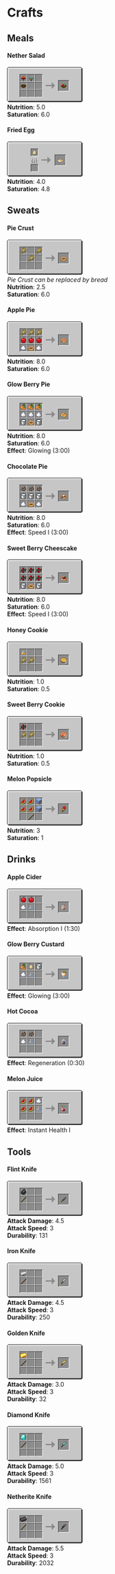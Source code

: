 # Crafts

## Meals

#### Nether Salad
![Nether Salad](_media/recipes/nether_salad.png) <br>
**Nutrition**: 5.0 <br>
**Saturation**: 6.0 <br>

#### Fried Egg
![Nether Salad](_media/recipes/fried_egg.png) <br>
**Nutrition**: 4.0 <br>
**Saturation**: 4.8 <br>


## Sweats

#### Pie Crust
![Pie Crust](_media/recipes/pie_crust.png) <br>
*Pie Crust can be replaced by bread* <br>
**Nutrition**: 2.5 <br>
**Saturation**: 6.0 <br>

#### Apple Pie
![Apple Pie](_media/recipes/apple_pie.png) <br>
**Nutrition**: 8.0 <br>
**Saturation**: 6.0 <br>

#### Glow Berry Pie
![Glow Berry Pie](_media/recipes/glow_berry_pie.png) <br>
**Nutrition**: 8.0 <br>
**Saturation**: 6.0 <br>
**Effect**: Glowing (3:00) <br>

#### Chocolate Pie
![Chocolate Pie](_media/recipes/chocolate_pie.png) <br>
**Nutrition**: 8.0 <br>
**Saturation**: 6.0 <br>
**Effect**: Speed I (3:00) <br>

#### Sweet Berry Cheescake
![Sweet Berry Cheescake](_media/recipes/sweet_berry_cheesecake.png) <br>
**Nutrition**: 8.0 <br>
**Saturation**: 6.0 <br>
**Effect**: Speed I (3:00) <br>

#### Honey Cookie
![Honey Cookie](_media/recipes/honey_cookie.png) <br>
**Nutrition**: 1.0 <br>
**Saturation**: 0.5 <br>

#### Sweet Berry Cookie
![Sweet Berry Cookie](_media/recipes/sweet_berry_cookie.png) <br>
**Nutrition**: 1.0 <br>
**Saturation**: 0.5 <br>

#### Melon Popsicle
![Sweet Berry Cookie](_media/recipes/melon_popsicle.png) <br>
**Nutrition**: 3 <br>
**Saturation**: 1 <br>


## Drinks

#### Apple Cider
![Apple Cider](_media/recipes/apple_cider.png) <br>
**Effect**: Absorption I (1:30) <br>

#### Glow Berry Custard
![Glow Berry Custard](_media/recipes/glow_berry_custard.png) <br>
**Effect**: Glowing (3:00) <br>

#### Hot Cocoa
![Hot Cocoa](_media/recipes/hot_cocoa.png) <br>
**Effect**: Regeneration (0:30) <br>

#### Melon Juice
![Melon Juice](_media/recipes/melon_juice.png) <br>
**Effect**: Instant Health I <br>


## Tools

#### Flint Knife
![Flint Knife](_media/recipes/flint_knife.png) <br>
**Attack Damage**: 4.5 <br>
**Attack Speed**: 3 <br>
**Durability**: 131 <br>

#### Iron Knife
![Iron Knife](_media/recipes/iron_knife.png) <br>
**Attack Damage**: 4.5 <br>
**Attack Speed**: 3 <br>
**Durability**: 250 <br>

#### Golden Knife
![Golden Knife](_media/recipes/golden_knife.png) <br>
**Attack Damage**: 3.0 <br>
**Attack Speed**: 3 <br>
**Durability**: 32 <br>

#### Diamond Knife
![Diamond Knife](_media/recipes/diamond_knife.png) <br>
**Attack Damage**: 5.0 <br>
**Attack Speed**: 3 <br>
**Durability**: 1561 <br>

#### Netherite Knife
![Netherite Knife](_media/recipes/netherite_knife.png) <br>
**Attack Damage**: 5.5 <br>
**Attack Speed**: 3 <br>
**Durability**: 2032 <br>